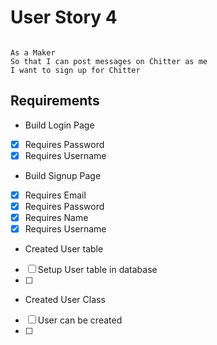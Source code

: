# User Story 4

```

As a Maker
So that I can post messages on Chitter as me
I want to sign up for Chitter

```

## Requirements

*  Build Login Page
  - [X] Requires Password
  - [X] Requires Username

*  Build Signup Page
  - [X]  Requires Email
  - [X]  Requires Password
  - [X]  Requires Name
  - [X]  Requires Username

*  Created User table
  - [ ] Setup User table in database
  - [ ] 

*  Created User Class
  - [ ] User can be created
  - [ ] 